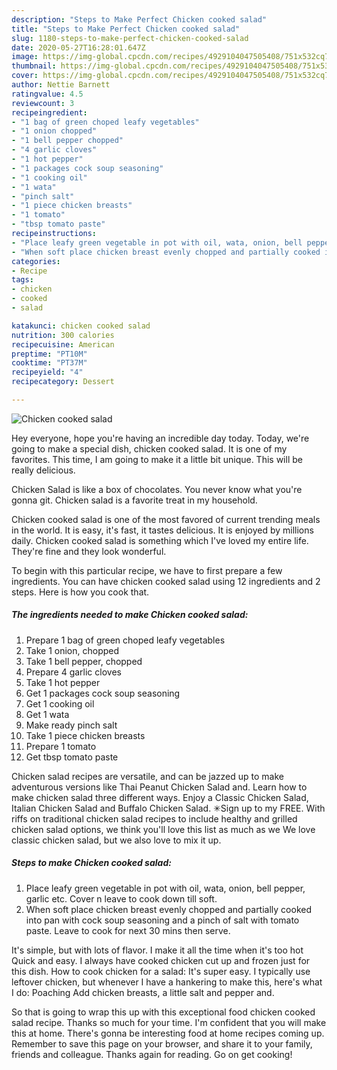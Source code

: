 ```yaml
---
description: "Steps to Make Perfect Chicken cooked salad"
title: "Steps to Make Perfect Chicken cooked salad"
slug: 1180-steps-to-make-perfect-chicken-cooked-salad
date: 2020-05-27T16:28:01.647Z
image: https://img-global.cpcdn.com/recipes/4929104047505408/751x532cq70/chicken-cooked-salad-recipe-main-photo.jpg
thumbnail: https://img-global.cpcdn.com/recipes/4929104047505408/751x532cq70/chicken-cooked-salad-recipe-main-photo.jpg
cover: https://img-global.cpcdn.com/recipes/4929104047505408/751x532cq70/chicken-cooked-salad-recipe-main-photo.jpg
author: Nettie Barnett
ratingvalue: 4.5
reviewcount: 3
recipeingredient:
- "1 bag of green choped leafy vegetables"
- "1 onion chopped"
- "1 bell pepper chopped"
- "4 garlic cloves"
- "1 hot pepper"
- "1 packages cock soup seasoning"
- "1 cooking oil"
- "1 wata"
- "pinch salt"
- "1 piece chicken breasts"
- "1 tomato"
- "tbsp tomato paste"
recipeinstructions:
- "Place leafy green vegetable in pot with oil, wata, onion, bell pepper, garlic etc. Cover n leave to cook down till soft."
- "When soft place chicken breast evenly chopped and partially cooked into pan with cock soup seasoning and a pinch of salt with tomato paste. Leave to cook for next 30 mins then serve."
categories:
- Recipe
tags:
- chicken
- cooked
- salad

katakunci: chicken cooked salad 
nutrition: 300 calories
recipecuisine: American
preptime: "PT10M"
cooktime: "PT37M"
recipeyield: "4"
recipecategory: Dessert

---
```



![Chicken cooked salad](https://img-global.cpcdn.com/recipes/4929104047505408/751x532cq70/chicken-cooked-salad-recipe-main-photo.jpg)

Hey everyone, hope you're having an incredible day today. Today, we're going to make a special dish, chicken cooked salad. It is one of my favorites. This time, I am going to make it a little bit unique. This will be really delicious.

Chicken Salad is like a box of chocolates. You never know what you&#39;re gonna git. Chicken salad is a favorite treat in my household.

Chicken cooked salad is one of the most favored of current trending meals in the world. It is easy, it's fast, it tastes delicious. It is enjoyed by millions daily. Chicken cooked salad is something which I've loved my entire life. They're fine and they look wonderful.


To begin with this particular recipe, we have to first prepare a few ingredients. You can have chicken cooked salad using 12 ingredients and 2 steps. Here is how you cook that.

<!--inarticleads1-->

##### The ingredients needed to make Chicken cooked salad:

1. Prepare 1 bag of green choped leafy vegetables
1. Take 1 onion, chopped
1. Take 1 bell pepper, chopped
1. Prepare 4 garlic cloves
1. Take 1 hot pepper
1. Get 1 packages cock soup seasoning
1. Get 1 cooking oil
1. Get 1 wata
1. Make ready pinch salt
1. Take 1 piece chicken breasts
1. Prepare 1 tomato
1. Get tbsp tomato paste


Chicken salad recipes are versatile, and can be jazzed up to make adventurous versions like Thai Peanut Chicken Salad and. Learn how to make chicken salad three different ways. Enjoy a Classic Chicken Salad, Italian Chicken Salad and Buffalo Chicken Salad. ✳︎Sign up to my FREE. With riffs on traditional chicken salad recipes to include healthy and grilled chicken salad options, we think you&#39;ll love this list as much as we We love classic chicken salad, but we also love to mix it up. 

<!--inarticleads2-->

##### Steps to make Chicken cooked salad:

1. Place leafy green vegetable in pot with oil, wata, onion, bell pepper, garlic etc. Cover n leave to cook down till soft.
1. When soft place chicken breast evenly chopped and partially cooked into pan with cock soup seasoning and a pinch of salt with tomato paste. Leave to cook for next 30 mins then serve.


It&#39;s simple, but with lots of flavor. I make it all the time when it&#39;s too hot Quick and easy. I always have cooked chicken cut up and frozen just for this dish. How to cook chicken for a salad: It&#39;s super easy. I typically use leftover chicken, but whenever I have a hankering to make this, here&#39;s what I do: Poaching Add chicken breasts, a little salt and pepper and. 

So that is going to wrap this up with this exceptional food chicken cooked salad recipe. Thanks so much for your time. I'm confident that you will make this at home. There's gonna be interesting food at home recipes coming up. Remember to save this page on your browser, and share it to your family, friends and colleague. Thanks again for reading. Go on get cooking!
